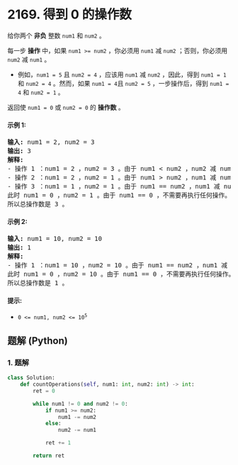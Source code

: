 # 2169. 得到 0 的操作数
给你两个 **非负** 整数 `num1` 和 `num2` 。

每一步 **操作** 中，如果 `num1 >= num2` ，你必须用 `num1` 减 `num2` ；否则，你必须用 `num2` 减 `num1` 。
* 例如，`num1 = 5` 且 `num2 = 4` ，应该用 `num1` 减 `num2` ，因此，得到 `num1 = 1` 和 `num2 = 4` 。然而，如果 `num1 = 4`且 `num2 = 5` ，一步操作后，得到 `num1 = 4` 和 `num2 = 1` 。

返回使 `num1 = 0` 或 `num2 = 0` 的 **操作数** 。

#### 示例 1:
<pre>
<strong>输入:</strong> num1 = 2, num2 = 3
<strong>输出:</strong> 3
<strong>解释:</strong>
- 操作 1 ：num1 = 2 ，num2 = 3 。由于 num1 < num2 ，num2 减 num1 得到 num1 = 2 ，num2 = 3 - 2 = 1 。
- 操作 2 ：num1 = 2 ，num2 = 1 。由于 num1 > num2 ，num1 减 num2 。
- 操作 3 ：num1 = 1 ，num2 = 1 。由于 num1 == num2 ，num1 减 num2 。
此时 num1 = 0 ，num2 = 1 。由于 num1 == 0 ，不需要再执行任何操作。
所以总操作数是 3 。
</pre>

#### 示例 2:
<pre>
<strong>输入:</strong> num1 = 10, num2 = 10
<strong>输出:</strong> 1
<strong>解释:</strong>
- 操作 1 ：num1 = 10 ，num2 = 10 。由于 num1 == num2 ，num1 减 num2 得到 num1 = 10 - 10 = 0 。
此时 num1 = 0 ，num2 = 10 。由于 num1 == 0 ，不需要再执行任何操作。
所以总操作数是 1 。
</pre>

#### 提示:
* <code>0 <= num1, num2 <= 10<sup>5</sup></code>

## 题解 (Python)

### 1. 题解
```Python
class Solution:
    def countOperations(self, num1: int, num2: int) -> int:
        ret = 0

        while num1 != 0 and num2 != 0:
            if num1 >= num2:
                num1 -= num2
            else:
                num2 -= num1

            ret += 1

        return ret
```
